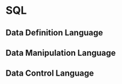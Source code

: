 # SQL


## Data Definition Language




## Data Manipulation Language




## Data Control Language



